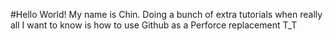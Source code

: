 #Hello World! 
My name is Chin. Doing a bunch of extra tutorials when really all I want to know is how to use Github as a Perforce replacement T_T